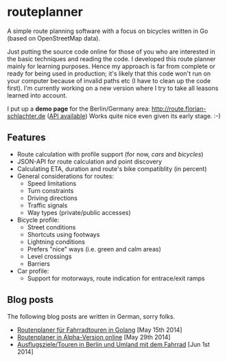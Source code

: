 # routeplanner

A simple route planning software with a focus on bicycles written in Go (based on OpenStreetMap data).

Just putting the source code online for those of you who are interested in the basic techniques and reading the code. I developed this route planner mainly for learning purposes. Hence my approach is far from complete or ready for being used in production; it's likely that this code won't run on your computer because of invalid paths etc (I have to clean up the code first). I'm currently working on a new version where I try to take all leasons learned into account.

I put up a **demo page** for the Berlin/Germany area: http://route.florian-schlachter.de ([API available](http://route.florian-schlachter.de/api)) Works quite nice even given its early stage. :-)

## Features

 * Route calculation with profile support (for now, *cars* and *bicycles*)
 * JSON-API for route calculation and point discovery
 * Calculating ETA, duration and route's bike compatiblity (in percent)
 * General considerations for routes:
    * Speed limitations
    * Turn constraints
    * Driving directions
    * Traffic signals
    * Way types (private/public accesses)
 * Bicycle profile:
    * Street conditions
    * Shortcuts using footways
    * Lightning conditions
    * Prefers "nice" ways (i.e. green and calm areas)
    * Level crossings
    * Barriers
 * Car profile:
    * Support for motorways, route indication for entrace/exit ramps

## Blog posts

The following blog posts are written in German, sorry folks.

 * [Routenplaner für Fahrradtouren in Golang](https://www.florian-schlachter.de/post/routenplaner/) [May 15th 2014]
 * [Routenplaner in Alpha-Version online](https://www.florian-schlachter.de/post/routenplaner-online/) [May 29th 2014]
 * [Ausflugsziele/Touren in Berlin und Umland mit dem Fahrrad](https://www.florian-schlachter.de/post/routenplaner-ausflugsziele/) [Jun 1st 2014]
